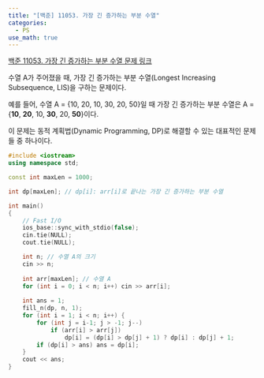 ```yaml
---
title: "[백준] 11053. 가장 긴 증가하는 부분 수열"
categories:
  - PS
use_math: true
---
```


[백준 11053. 가장 긴 증가하는 부분 수열 문제 링크](https://www.acmicpc.net/problem/11053)

수열 A가 주어졌을 때, 가장 긴 증가하는 부분 수열(Longest Increasing Subsequence, LIS)을 구하는 문제이다.

예를 들어, 수열 A = {10, 20, 10, 30, 20, 50}일 때 가장 긴 증가하는 부분 수열은 A = {**10**, **20**, 10, **30**, 20, **50**}이다.

이 문제는 동적 계획법(Dynamic Programming, DP)로 해결할 수 있는 대표적인 문제들 중 하나이다.
```cpp
#include <iostream>
using namespace std;

const int maxLen = 1000;

int dp[maxLen]; // dp[i]: arr[i]로 끝나는 가장 긴 증가하는 부분 수열

int main()
{
    // Fast I/O
    ios_base::sync_with_stdio(false);
    cin.tie(NULL);
    cout.tie(NULL);

    int n; // 수열 A의 크기
    cin >> n;
    
    int arr[maxLen]; // 수열 A
    for (int i = 0; i < n; i++) cin >> arr[i];
    
    int ans = 1;
    fill_n(dp, n, 1);
    for (int i = 1; i < n; i++) {
        for (int j = i-1; j > -1; j--)
            if (arr[i] > arr[j])
                dp[i] = (dp[i] > dp[j] + 1) ? dp[i] : dp[j] + 1;
        if (dp[i] > ans) ans = dp[i];
    }
    cout << ans;
}
```
